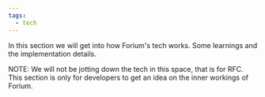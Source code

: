 ```yaml
---
tags:
  - tech
---
```

In this section we will get into how Forium's tech works. Some learnings and the implementation details.

NOTE: We will not be jotting down the tech in this space, that is for RFC. This section is only for developers to get an idea on the inner workings of Forium.
